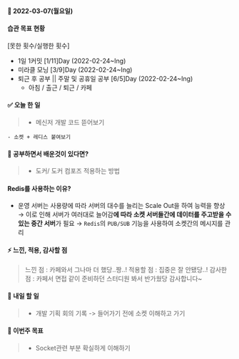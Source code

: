 #### 📆 2022-03-07(월요일)

#### 습관 목표 현황

[못한 횟수/실행한 횟수]

- 1일 1커밋 [1/11]Day (2022-02-24~Ing)
- 미라클 모닝 [3/9]Day (2022-02-24~Ing)
- 퇴근 후 공부 || 주말 및 공휴일 공부 [6/5]Day (2022-02-24~Ing)
  - 아침 / 출근 / 퇴근 / 카페

#### ✅ 오늘 한 일

> - 메신저 개발 코드 뜯어보기

    - 소켓 + 레디스 붙여보기

#### 🤔 공부하면서 배운것이 있다면?

> - 도커/ 도커 컴포즈 적용하는 방법

#### Redis를 사용하는 이유?

- 운영 서버는 사용량에 따라 서버의 대수를 늘리는 Scale Out을 하여 능력을 향상
  → 이로 인해 서버가 여러대로 늘어감**에 따라 소켓 서버들간에 데이터를 주고받을 수 있는 중간 서버**가 필요
  → `Redis`의 `PUB/SUB` 기능을 사용하여 소켓간의 메시지를 관리

#### ⚡ 느낀, 적용, 감사할 점

> 느낀 점 : 카페와서 그나마 더 했당..짱..!
> 적용할 점 : 집중은 잘 안됐당..!
> 감사한 점 : 카페서 면접 같이 준비하던 스터디원 봐서 반가웠당 감사합니다~

#### 🚀 내일 할 일

> - 개발 기획 회의 기록 -> 들어가기 전에 소켓 이해하고 가기

#### 🎯 이번주 목표

> - Socket관련 부분 확실하게 이해하기
